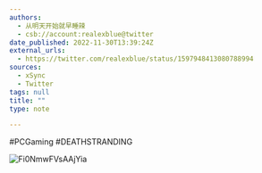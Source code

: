 ```yaml
---
authors:
  - 从明天开始就早睡辣
  - csb://account:realexblue@twitter
date_published: 2022-11-30T13:39:24Z
external_urls:
  - https://twitter.com/realexblue/status/1597948413080788994
sources:
  - xSync
  - Twitter
tags: null
title: ""
type: note

---
```


#PCGaming #DEATHSTRANDING

![Fi0NmwFVsAAjYia](./attachments/bafkreigj4x3hahxocbsattw4t4p6s6hazsjjmwc6pgvxvdnghqm7wnemru)